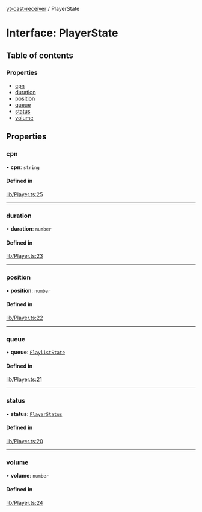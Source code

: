 [yt-cast-receiver](../README.md) / PlayerState

# Interface: PlayerState

## Table of contents

### Properties

- [cpn](PlayerState.md#cpn)
- [duration](PlayerState.md#duration)
- [position](PlayerState.md#position)
- [queue](PlayerState.md#queue)
- [status](PlayerState.md#status)
- [volume](PlayerState.md#volume)

## Properties

### cpn

• **cpn**: `string`

#### Defined in

[lib/Player.ts:25](https://github.com/patrickkfkan/yt-cast-receiver/blob/6b07310/src/lib/Player.ts#L25)

___

### duration

• **duration**: `number`

#### Defined in

[lib/Player.ts:23](https://github.com/patrickkfkan/yt-cast-receiver/blob/6b07310/src/lib/Player.ts#L23)

___

### position

• **position**: `number`

#### Defined in

[lib/Player.ts:22](https://github.com/patrickkfkan/yt-cast-receiver/blob/6b07310/src/lib/Player.ts#L22)

___

### queue

• **queue**: [`PlaylistState`](PlaylistState.md)

#### Defined in

[lib/Player.ts:21](https://github.com/patrickkfkan/yt-cast-receiver/blob/6b07310/src/lib/Player.ts#L21)

___

### status

• **status**: [`PlayerStatus`](../README.md#playerstatus)

#### Defined in

[lib/Player.ts:20](https://github.com/patrickkfkan/yt-cast-receiver/blob/6b07310/src/lib/Player.ts#L20)

___

### volume

• **volume**: `number`

#### Defined in

[lib/Player.ts:24](https://github.com/patrickkfkan/yt-cast-receiver/blob/6b07310/src/lib/Player.ts#L24)
